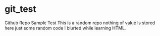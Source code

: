 # git_test
Github Repo Sample Test
This is a random repo nothing of value is stored here just some random code I blurted while learning HTML. 